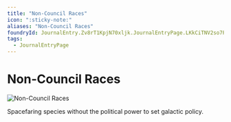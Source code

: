 ```yaml
---
title: "Non-Council Races"
icon: ":sticky-note:"
aliases: "Non-Council Races"
foundryId: JournalEntry.Zv8rT1KpjN70xljk.JournalEntryPage.LKkCiTNV2so7PKek
tags:
  - JournalEntryPage
---
```


# Non-Council Races
![Non-Council Races](../../../src/assets/media/non-council-races.png)

Spacefaring species without the political power to set galactic policy.
